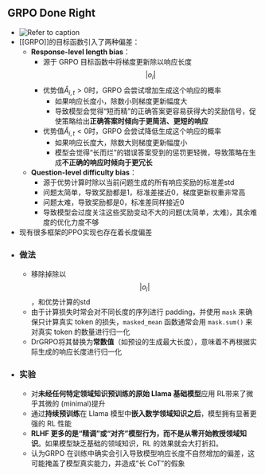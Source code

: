## GRPO Done Right
- ![Refer to caption](https://arxiv.org/html/2503.20783v1/x1.png)
- [[GRPO]]的目标函数引入了两种偏差：
	- **Response-level length bias**：
		- 源于 GRPO 目标函数中将梯度更新除以响应长度 $$|o_i|$$
		- 优势值$\hat{A}_{i,t}>0$时，GRPO 会尝试增加生成这个响应的概率
			- 如果响应长度小，除数小则梯度更新幅度大
			- 导致模型会觉得“短而精”的正确答案更容易获得大的奖励信号，促使策略给出**正确答案时倾向于更简洁、更短的响应**
		- 优势值$\hat{A}_{i,t}<0$时，GRPO 会尝试降低生成这个响应的概率
			- 如果响应长度大，除数大则梯度更新幅度小
			- 模型会觉得“长而烂”的错误答案受到的惩罚更轻微，导致策略在生成**不正确的响应时倾向于更冗长**
	- **Question-level difficulty bias**：
		- 源于优势计算时除以当前问题生成的所有响应奖励的标准差std
		- 问题太简单，导致奖励都是1，标准差接近0，梯度更新权重非常高
		- 问题太难，导致奖励都是0，标准差同样接近0
		- 导致模型会过度关注这些奖励变动不大的问题(太简单，太难)，其余难度的优化力度不够
- 现有很多框架的PPO实现也存在着长度偏差
- ### 做法
	- 移除掉除以$$|o_i|$$，和优势计算的std
	- 由于计算损失时常会对不同长度的序列进行 padding，并使用 `mask` 来确保只计算真实 token 的损失，`masked_mean` 函数通常会用 `mask.sum()` 来对真实 token 的数量进行归一化
	- DrGRPO将其替换为**常数值**（如预设的生成最大长度），意味着不再根据实际生成的响应长度进行归一化
- ### 实验
	- 对**未经任何特定领域知识预训练的原始 Llama 基础模型**应用 RL带来了微乎其微的 (minimal)提升
	- 通过**持续预训练**在 Llama 模型中**嵌入数学领域知识之后**，模型拥有显著更强的 RL 性能
	- **RLHF 更多的是“精调”或“对齐”模型行为，而不是从零开始教授领域知识**。如果模型缺乏基础的领域知识，RL 的效果就会大打折扣。
	- 认为GRPO 在训练中确实会引入导致模型响应长度不自然增加的偏差，这可能掩盖了模型真实能力，并造成“长 CoT”的假象